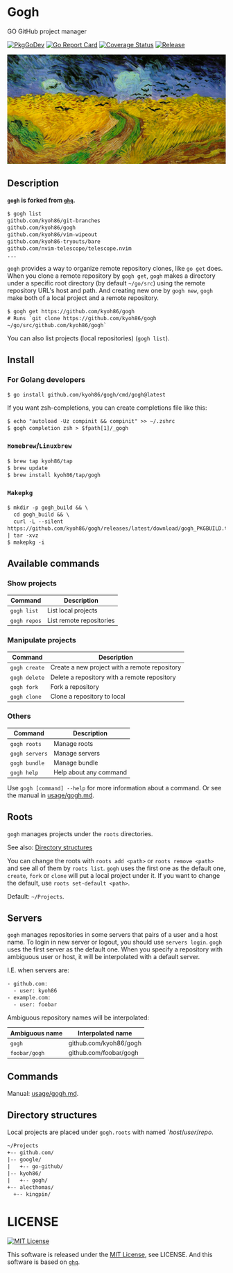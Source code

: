 # Gogh

GO GitHub project manager

[![`PkgGoDev`](https://pkg.go.dev/badge/kyoh86/gogh)](https://pkg.go.dev/kyoh86/gogh)
[![Go Report Card](https://goreportcard.com/badge/github.com/kyoh86/gogh)](https://goreportcard.com/report/github.com/kyoh86/gogh)
[![Coverage Status](https://img.shields.io/codecov/c/github/kyoh86/gogh.svg)](https://codecov.io/gh/kyoh86/gogh)
[![Release](https://github.com/kyoh86/gogh/workflows/Release/badge.svg)](https://github.com/kyoh86/gogh/releases)

![](./image/gogh.jpg)

## Description

**`gogh` is forked from [`ghq`](https://github.com/motemen/ghq).**

```console
$ gogh list
github.com/kyoh86/git-branches
github.com/kyoh86/gogh
github.com/kyoh86/vim-wipeout
github.com/kyoh86-tryouts/bare
github.com/nvim-telescope/telescope.nvim
...
```

`gogh` provides a way to organize remote repository clones, like `go get` does.  When you clone a
remote repository by `gogh get`, `gogh` makes a directory under a specific root directory (by default
`~/go/src`) using the remote repository URL's host and path.  And creating new one by `gogh new`,
`gogh` make both of a local project and a remote repository.

```console
$ gogh get https://github.com/kyoh86/gogh
# Runs `git clone https://github.com/kyoh86/gogh ~/go/src/github.com/kyoh86/gogh`
```

You can also list projects (local repositories) (`gogh list`).

## Install

### For Golang developers

```console
$ go install github.com/kyoh86/gogh/cmd/gogh@latest
```

If you want zsh-completions, you can create completions file like this:

```console
$ echo "autoload -Uz compinit && compinit" >> ~/.zshrc
$ gogh completion zsh > $fpath[1]/_gogh
```

### `Homebrew`/`Linuxbrew`

```console
$ brew tap kyoh86/tap
$ brew update
$ brew install kyoh86/tap/gogh
```

### `Makepkg`

```console
$ mkdir -p gogh_build && \
  cd gogh_build && \
  curl -L --silent https://github.com/kyoh86/gogh/releases/latest/download/gogh_PKGBUILD.tar.gz | tar -xvz
$ makepkg -i
```

## Available commands

### Show projects

| Command        | Description              |
| --             | --                       |
| `gogh list`    | List local projects      |
| `gogh repos`   | List remote repositories |

### Manipulate projects

| Command        | Description                                   |
| --             | --                                            |
| `gogh create`  | Create a new project with a remote repository |
| `gogh delete`  | Delete a repository with a remote repository  |
| `gogh fork`    | Fork a repository                             |
| `gogh clone`   | Clone a repository to local                   |

### Others

| Command        | Description              |
| --             | --                       |
| `gogh roots`   | Manage roots             |
| `gogh servers` | Manage servers           |
| `gogh bundle`  | Manage bundle            |
| `gogh help`    | Help about any command   |

Use `gogh [command] --help` for more information about a command.
Or see the manual in [usage/gogh.md](./usage/gogh.md).

## Roots

`gogh` manages projects under the `roots` directories.

See also: [Directory structures](#Directory+structures)

You can change the roots with `roots add <path>` or `roots remove <path>` and see all of them by
`roots list`.  `gogh` uses the first one as the default one, `create`, `fork` or `clone` will put a
local project under it. If you want to change the default, use `roots set-default <path>`.

Default: `~/Projects`.

## Servers

`gogh` manages repositories in some servers that pairs of a user and a host name.  To login in new
server or logout, you should use `servers login`.  `gogh` uses the first server as the default one.
When you specify a repository with ambiguous user or host, it will be interpolated with a default
server.

I.E. when servers are:

```
- github.com:
  - user: kyoh86
- example.com:
  - user: foobar
```

Ambiguous repository names will be interpolated:

| Ambiguous name | Interpolated name      |
| --             | --                     |
| `gogh`         | github.com/kyoh86/gogh |
| `foobar/gogh`  | github.com/foobar/gogh |

## Commands

Manual: [usage/gogh.md](./usage/gogh.md).

## Directory structures

Local projects are placed under `gogh.roots` with named `*host*/*user*/*repo*.

```
~/Projects
+-- github.com/
|-- google/
|   +-- go-github/
|-- kyoh86/
|   +-- gogh/
+-- alecthomas/
  +-- kingpin/
```

# LICENSE

[![MIT License](http://img.shields.io/badge/license-MIT-blue.svg)](http://www.opensource.org/licenses/MIT)

This software is released under the [MIT License](http://www.opensource.org/licenses/MIT), see
LICENSE.  And this software is based on [`ghq`](https://github.com/motemen/ghq).
